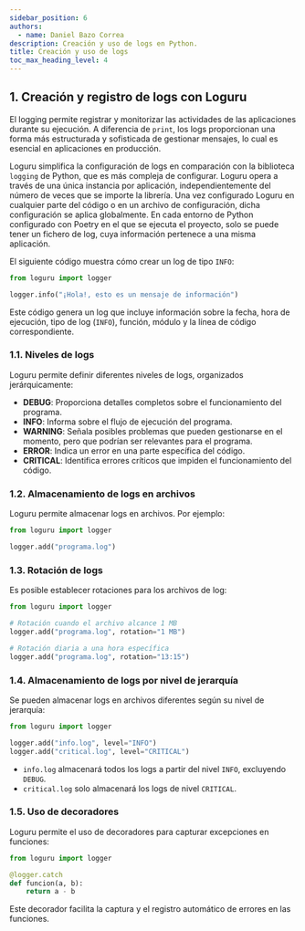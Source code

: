 ```yaml
---
sidebar_position: 6
authors:
  - name: Daniel Bazo Correa
description: Creación y uso de logs en Python.
title: Creación y uso de logs
toc_max_heading_level: 4
---
```


## 1. Creación y registro de logs con Loguru

El logging permite registrar y monitorizar las actividades de las aplicaciones
durante su ejecución. A diferencia de `print`, los logs proporcionan una forma
más estructurada y sofisticada de gestionar mensajes, lo cual es esencial en
aplicaciones en producción.

Loguru simplifica la configuración de logs en comparación con la biblioteca
`logging` de Python, que es más compleja de configurar. Loguru opera a través de
una única instancia por aplicación, independientemente del número de veces que
se importe la librería. Una vez configurado Loguru en cualquier parte del código
o en un archivo de configuración, dicha configuración se aplica globalmente. En
cada entorno de Python configurado con Poetry en el que se ejecuta el proyecto,
solo se puede tener un fichero de log, cuya información pertenece a una misma
aplicación.

El siguiente código muestra cómo crear un log de tipo `INFO`:

```python
from loguru import logger

logger.info("¡Hola!, esto es un mensaje de información")
```

Este código genera un log que incluye información sobre la fecha, hora de
ejecución, tipo de log (`INFO`), función, módulo y la línea de código
correspondiente.

### 1.1. Niveles de logs

Loguru permite definir diferentes niveles de logs, organizados jerárquicamente:

- **DEBUG**: Proporciona detalles completos sobre el funcionamiento del
  programa.
- **INFO**: Informa sobre el flujo de ejecución del programa.
- **WARNING**: Señala posibles problemas que pueden gestionarse en el momento,
  pero que podrían ser relevantes para el programa.
- **ERROR**: Indica un error en una parte específica del código.
- **CRITICAL**: Identifica errores críticos que impiden el funcionamiento del
  código.

### 1.2. Almacenamiento de logs en archivos

Loguru permite almacenar logs en archivos. Por ejemplo:

```python
from loguru import logger

logger.add("programa.log")
```

### 1.3. Rotación de logs

Es posible establecer rotaciones para los archivos de log:

```python
from loguru import logger

# Rotación cuando el archivo alcance 1 MB
logger.add("programa.log", rotation="1 MB")

# Rotación diaria a una hora específica
logger.add("programa.log", rotation="13:15")
```

### 1.4. Almacenamiento de logs por nivel de jerarquía

Se pueden almacenar logs en archivos diferentes según su nivel de jerarquía:

```python
from loguru import logger

logger.add("info.log", level="INFO")
logger.add("critical.log", level="CRITICAL")
```

- `info.log` almacenará todos los logs a partir del nivel `INFO`, excluyendo
  `DEBUG`.
- `critical.log` solo almacenará los logs de nivel `CRITICAL`.

### 1.5. Uso de decoradores

Loguru permite el uso de decoradores para capturar excepciones en funciones:

```python
from loguru import logger

@logger.catch
def funcion(a, b):
    return a - b
```

Este decorador facilita la captura y el registro automático de errores en las
funciones.
